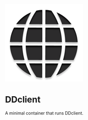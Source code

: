 ![logo](https://raw.githubusercontent.com/rjlasko/ddclient/master/logo.png)

# DDclient
A minimal container that runs DDclient.
